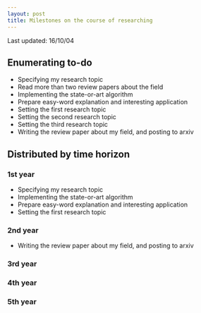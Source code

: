 ```yaml
---
layout: post
title: Milestones on the course of researching 
---
```


Last updated: 16/10/04

## Enumerating to-do 

* Specifying my research topic 
* Read more than two review papers about the field 
* Implementing the state-or-art algorithm 
* Prepare easy-word explanation and interesting application 
* Setting the first research topic 
* Setting the second research topic 
* Setting the third research topic 
* Writing the review paper about my field, and posting to arxiv 

## Distributed by time horizon 

### 1st year 

* Specifying my research topic 
* Implementing the state-or-art algorithm 
* Prepare easy-word explanation and interesting application 
* Setting the first research topic 

### 2nd year 

* Writing the review paper about my field, and posting to arxiv 


### 3rd year 

### 4th year 

### 5th year 